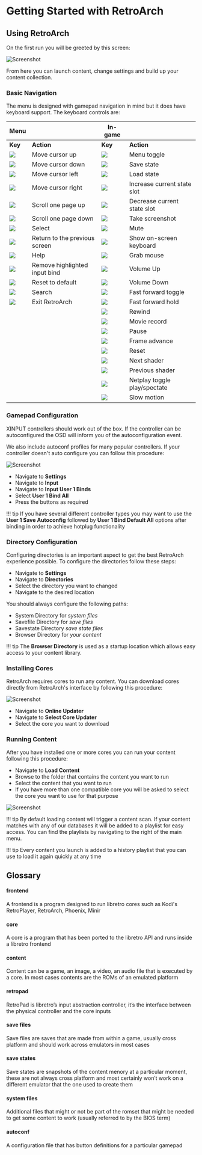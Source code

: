 # Getting Started with RetroArch

## Using RetroArch

On the first run you will be greeted by this screen:

![Screenshot](images/windows/first_run.png)

From here you can launch content, change settings and build up your content collection.

### Basic Navigation

The menu is designed with gamepad navigation in mind but it does have keyboard support. The keyboard controls are:

Menu                        ||In-game      ||
------------- | ------------ |------------- | ------------ 
**Key**       | **Action**   |**Key**       |**Action**
![](images/Button_Pack/Keyboard_&_Mouse/Dark/Keyboard_Black_Arrow_Up.png)    | Move cursor up                  |![](images/Button_Pack/Keyboard_&_Mouse/Dark/Keyboard_Black_F1.png)    | Menu toggle
![](images/Button_Pack/Keyboard_&_Mouse/Dark/Keyboard_Black_Arrow_Down.png)  | Move cursor down                |![](images/Button_Pack/Keyboard_&_Mouse/Dark/Keyboard_Black_F2.png)    | Save state
![](images/Button_Pack/Keyboard_&_Mouse/Dark/Keyboard_Black_Arrow_Left.png)  | Move cursor left                |![](images/Button_Pack/Keyboard_&_Mouse/Dark/Keyboard_Black_F4.png)    | Load state
![](images/Button_Pack/Keyboard_&_Mouse/Dark/Keyboard_Black_Arrow_Right.png) | Move cursor right               |![](images/Button_Pack/Keyboard_&_Mouse/Dark/Keyboard_Black_F7.png)    | Increase current state slot
![](images/Button_Pack/Keyboard_&_Mouse/Dark/Keyboard_Black_Page_Up.png)     | Scroll one page up              |![](images/Button_Pack/Keyboard_&_Mouse/Dark/Keyboard_Black_F6.png)    | Decrease current state slot
![](images/Button_Pack/Keyboard_&_Mouse/Dark/Keyboard_Black_Page_Down.png)   | Scroll one page down            |![](images/Button_Pack/Keyboard_&_Mouse/Dark/Keyboard_Black_F8.png)    | Take screenshot
![](images/Button_Pack/Keyboard_&_Mouse/Dark/Keyboard_Black_Enter.png)       | Select                          |![](images/Button_Pack/Keyboard_&_Mouse/Dark/Keyboard_Black_F9.png)    | Mute
![](images/Button_Pack/Keyboard_&_Mouse/Dark/Keyboard_Black_Backspace.png)   | Return to the previous screen  |![](images/Button_Pack/Keyboard_&_Mouse/Dark/Keyboard_Black_F12.png)   | Show on-screen keyboard
![](images/Button_Pack/Keyboard_&_Mouse/Dark/Keyboard_Black_Shift.png)       | Help                            |![](images/Button_Pack/Keyboard_&_Mouse/Dark/Keyboard_Black_F11.png)   | Grab mouse
![](images/Button_Pack/Keyboard_&_Mouse/Dark/Keyboard_Black_Del.png)         | Remove highlighted input bind            |![](images/Button_Pack/Keyboard_&_Mouse/Dark/Keyboard_Black_Plus.png)  | Volume Up
![](images/Button_Pack/Keyboard_&_Mouse/Dark/Keyboard_Black_Space.png)       | Reset to default                |![](images/Button_Pack/Keyboard_&_Mouse/Dark/Keyboard_Black_Minus.png) | Volume Down
![](images/Button_Pack/Keyboard_&_Mouse/Dark/Keyboard_Black_Slash.png)       | Search                          |![](images/Button_Pack/Keyboard_&_Mouse/Dark/Keyboard_Black_Space.png) | Fast forward toggle
![](images/Button_Pack/Keyboard_&_Mouse/Dark/Keyboard_Black_Esc.png)         | Exit RetroArch                  |![](images/Button_Pack/Keyboard_&_Mouse/Dark/Keyboard_Black_L.png)     | Fast forward hold
                                                                   |                                 |![](images/Button_Pack/Keyboard_&_Mouse/Dark/Keyboard_Black_R.png)     | Rewind
                                                                   |                                 |![](images/Button_Pack/Keyboard_&_Mouse/Dark/Keyboard_Black_O.png)     | Movie record
                                                                   |                                 |![](images/Button_Pack/Keyboard_&_Mouse/Dark/Keyboard_Black_P.png)     | Pause
                                                                   |                                 |![](images/Button_Pack/Keyboard_&_Mouse/Dark/Keyboard_Black_K.png)     | Frame advance
                                                                   |                                 |![](images/Button_Pack/Keyboard_&_Mouse/Dark/Keyboard_Black_H.png)     | Reset
                                                                   |                                 |![](images/Button_Pack/Keyboard_&_Mouse/Dark/Keyboard_Black_M.png)     | Next shader
                                                                   |                                 |![](images/Button_Pack/Keyboard_&_Mouse/Dark/Keyboard_Black_N.png)     | Previous shader
                                                                   |                                 |![](images/Button_Pack/Keyboard_&_Mouse/Dark/Keyboard_Black_I.png)     | Netplay toggle play/spectate
                                                                   |                                 |![](images/Button_Pack/Keyboard_&_Mouse/Dark/Keyboard_Black_E.png)     | Slow motion
                                                                   
                                                                   

### Gamepad Configuration

XINPUT controllers should work out of the box. If the controller can be autoconfigured the OSD will inform you of the autoconfiguration event.

We also include autoconf profiles for many popular controllers. If your controller doesn't auto configure you can follow this procedure:

![Screenshot](images/windows/autoconf.gif)

- Navigate to **Settings**
- Navigate to **Input**
- Navigate to **Input User 1 Binds**
- Select **User 1 Bind All**
- Press the buttons as required

!!! tip
    If you have several different controller types you may want to use the **User 1 Save Autoconfig** followed by **User 1 Bind Default All** options after binding in order to achieve hotplug functionality

### Directory Configuration

Configuring directories is an important aspect to get the best RetroArch experience possible.
To configure the directories follow these steps:

- Navigate to **Settings**
- Navigate to **Directories**
- Select the directory you want to changed
- Navigate to the desired location

You should always configure the following paths:

- System Directory for *system files*
- Savefile Directory for *save files*
- Savestate Directory *save state files*
- Browser Directory for *your content*

!!! tip
    The **Browser Directory** is used as a startup location which allows easy access to your content library.

### Installing Cores

RetroArch requires cores to run any content. You can download cores directly from RetroArch's interface by following this procedure:

![Screenshot](images/windows/core_updater.gif)

- Navigate to **Online Updater**
- Navigate to **Select Core Updater**
- Select the core you want to download

### Running Content

After you have installed one or more cores you can run your content following this procedure:

- Navigate to **Load Content**
- Browse to the folder that contains the content you want to run
- Select the content that you want to run
- If you have more than one compatible core you will be asked to select the core you want to use for that purpose

![Screenshot](images/windows/run_content.gif)

!!! tip
    By default loading content will trigger a content scan. If your content matches with any of our databases it will be added to a playlist for easy access. You can find the playlists by navigating to the right of the main menu.

!!! tip
    Every content you launch is added to a history playlist that you can use to load it again quickly at any time

## Glossary

#### frontend
A frontend is a program designed to run libretro cores such as Kodi's RetroPlayer, RetroArch, Phoenix, Minir

#### core
A core is a program that has been ported to the libretro API and runs inside a libretro frontend

#### content
Content can be a game, an image, a video, an audio file that is executed by a core. In most cases contents are the ROMs of an emulated platform

#### retropad
RetroPad is libretro’s input abstraction controller, it’s the interface between the physical controller and the core inputs

#### save files
Save files are saves that are made from within a game, usually cross platform and should work across emulators in most cases

#### save states
Save states are snapshots of the content menory at a particular moment, these are not always cross platform and most certainly won’t work on a different emulator that the one used to create them

#### system files
Additional files that might or not be part of the romset that might be needed to get some content to work (usually referred to by the BIOS term)

#### autoconf
A configuration file that has button definitions for a particular gamepad

